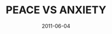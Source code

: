 ---
layout: message
category: message
series: "The Guide"
title: "PEACE VS ANXIETY"
date: 2011-06-04
audio-description: "Brian Tome talks about how the Guide can steer us out of fear and into peace."
audio: "http://s3.amazonaws.com/crossroadsaudiomessages/theguide03.mp3"
audio-title: "Peace vs. Anxiety"
audio-duration: "45&#58;11"
program-description: "Peace vs. Anxiety - Program"
program: "http://www.crossroads.net/players/media/hq/06_04-05_11Program.pdf"
program-title: "Peace vs. Anxiety"
video-description: "Brian Tome talks about how the Guide can steer us out of fear and into peace."
video-title: "Peace vs. Anxiety"
video: "https://s3.amazonaws.com/crossroadsvideomessages/theguide03.mp4"
video-poster: "https://www.crossroads.net/uploadedfiles/theguide03_still.jpg"
---